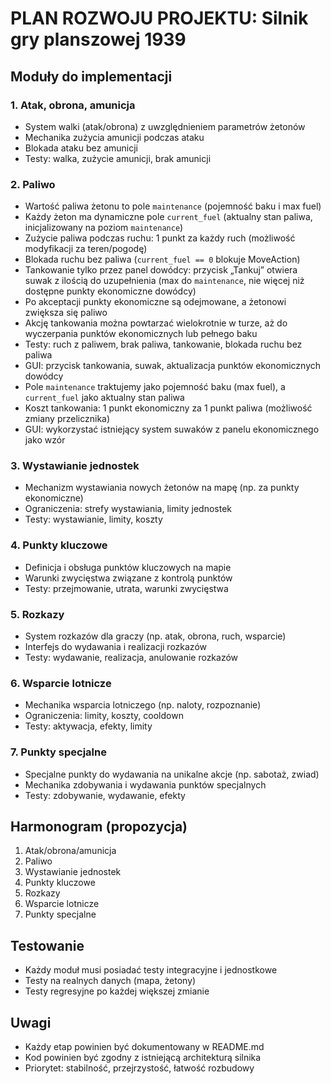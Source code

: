 # PLAN ROZWOJU PROJEKTU: Silnik gry planszowej 1939

## Moduły do implementacji

### 1. Atak, obrona, amunicja
- System walki (atak/obrona) z uwzględnieniem parametrów żetonów
- Mechanika zużycia amunicji podczas ataku
- Blokada ataku bez amunicji
- Testy: walka, zużycie amunicji, brak amunicji

### 2. Paliwo
- Wartość paliwa żetonu to pole `maintenance` (pojemność baku i max fuel)
- Każdy żeton ma dynamiczne pole `current_fuel` (aktualny stan paliwa, inicjalizowany na poziom `maintenance`)
- Zużycie paliwa podczas ruchu: 1 punkt za każdy ruch (możliwość modyfikacji za teren/pogodę)
- Blokada ruchu bez paliwa (`current_fuel == 0` blokuje MoveAction)
- Tankowanie tylko przez panel dowódcy: przycisk „Tankuj” otwiera suwak z ilością do uzupełnienia (max do `maintenance`, nie więcej niż dostępne punkty ekonomiczne dowódcy)
- Po akceptacji punkty ekonomiczne są odejmowane, a żetonowi zwiększa się paliwo
- Akcję tankowania można powtarzać wielokrotnie w turze, aż do wyczerpania punktów ekonomicznych lub pełnego baku
- Testy: ruch z paliwem, brak paliwa, tankowanie, blokada ruchu bez paliwa
- GUI: przycisk tankowania, suwak, aktualizacja punktów ekonomicznych dowódcy
- Pole `maintenance` traktujemy jako pojemność baku (max fuel), a `current_fuel` jako aktualny stan paliwa
- Koszt tankowania: 1 punkt ekonomiczny za 1 punkt paliwa (możliwość zmiany przelicznika)
- GUI: wykorzystać istniejący system suwaków z panelu ekonomicznego jako wzór

### 3. Wystawianie jednostek
- Mechanizm wystawiania nowych żetonów na mapę (np. za punkty ekonomiczne)
- Ograniczenia: strefy wystawiania, limity jednostek
- Testy: wystawianie, limity, koszty

### 4. Punkty kluczowe
- Definicja i obsługa punktów kluczowych na mapie
- Warunki zwycięstwa związane z kontrolą punktów
- Testy: przejmowanie, utrata, warunki zwycięstwa

### 5. Rozkazy
- System rozkazów dla graczy (np. atak, obrona, ruch, wsparcie)
- Interfejs do wydawania i realizacji rozkazów
- Testy: wydawanie, realizacja, anulowanie rozkazów

### 6. Wsparcie lotnicze
- Mechanika wsparcia lotniczego (np. naloty, rozpoznanie)
- Ograniczenia: limity, koszty, cooldown
- Testy: aktywacja, efekty, limity

### 7. Punkty specjalne
- Specjalne punkty do wydawania na unikalne akcje (np. sabotaż, zwiad)
- Mechanika zdobywania i wydawania punktów specjalnych
- Testy: zdobywanie, wydawanie, efekty

## Harmonogram (propozycja)
1. Atak/obrona/amunicja
2. Paliwo
3. Wystawianie jednostek
4. Punkty kluczowe
5. Rozkazy
6. Wsparcie lotnicze
7. Punkty specjalne

## Testowanie
- Każdy moduł musi posiadać testy integracyjne i jednostkowe
- Testy na realnych danych (mapa, żetony)
- Testy regresyjne po każdej większej zmianie

## Uwagi
- Każdy etap powinien być dokumentowany w README.md
- Kod powinien być zgodny z istniejącą architekturą silnika
- Priorytet: stabilność, przejrzystość, łatwość rozbudowy
